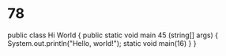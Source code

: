 # 78
public class Hi World {
    public static void main 45 (string[] args) {
        System.out.println("Hello, world!");
        static void main(16)
    }
}
